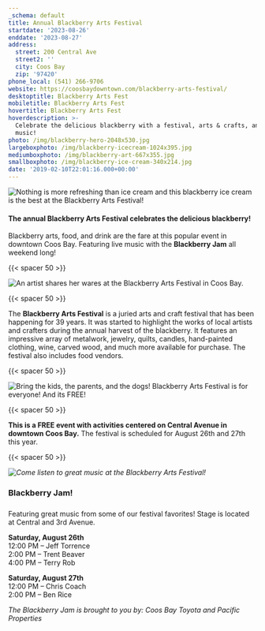 ```yaml
---
_schema: default
title: Annual Blackberry Arts Festival
startdate: '2023-08-26'
enddate: '2023-08-27'
address:
  street: 200 Central Ave
  street2: ''
  city: Coos Bay
  zip: '97420'
phone_local: (541) 266-9706
website: https://coosbaydowntown.com/blackberry-arts-festival/
desktoptitle: Blackberry Arts Fest
mobiletitle: Blackberry Arts Fest
hovertitle: Blackberry Arts Fest
hoverdescription: >-
  Celebrate the delicious blackberry with a festival, arts & crafts, and live
  music!
photo: /img/blackberry-hero-2048x530.jpg
largeboxphoto: /img/blackberry-icecream-1024x395.jpg
mediumboxphoto: /img/blackberry-art-667x355.jpg
smallboxphoto: /img/blackberry-ice-cream-340x214.jpg
date: '2019-02-10T22:01:16.000+00:00'
---
```

![Nothing is more refreshing than ice cream and this blackberry ice cream is the best at the Blackberry Arts Festival!](/img/blackberry-ice-cream-medium.jpg "Blackberry Ice Cream! Yum!")

#### The annual **Blackberry Arts Festival** celebrates the delicious blackberry!

Blackberry arts, food, and drink are the fare at this popular event in downtown Coos Bay. Featuring live music with the **Blackberry Jam** all weekend long!

{{< spacer 50 >}}

![An artist shares her wares at the Blackberry Arts Festival in Coos Bay.](/img/blackberry-arts-painting-medium.jpg "Arts &amp; Crafts at Blackberry Arts Fest")

{{< spacer 50 >}}

The **Blackberry Arts Festival** is a juried arts and craft festival that has been happening for 39 years. It was started to highlight the works of local artists and crafters during the annual harvest of the blackberry. It features an impressive array of metalwork, jewelry, quilts, candles, hand-painted clothing, wine, carved wood, and much more available for purchase. The festival also includes food vendors.

{{< spacer 50 >}}

![Bring the kids, the parents, and the dogs! Blackberry Arts Festival is for everyone! And its FREE!](/img/blackberry-facepaint-medium.jpg "Blackberry Arts Festival for All Ages")

{{< spacer 50 >}}

**This is a FREE event with activities centered on Central Avenue in downtown Coos Bay.** The festival is scheduled for August 26th and 27th this year.

{{< spacer 50 >}}

*![Come listen to great music at the Blackberry Arts Festival!](/img/bba-jam.jpg "Blackberry Jam")*

### Blackberry Jam!

#####

Featuring great music from some of our festival favorites! Stage is located at Central and 3rd Avenue.

**Saturday, August 26th**<br>12:00 PM – Jeff Torrence<br>2:00 PM – Trent Beaver<br>4:00 PM – Terry Rob

**Saturday, August 27th**<br>12:00 PM – Chris Coach<br>2:00 PM – Ben Rice

*The Blackberry Jam is brought to you by: Coos Bay Toyota and Pacific Properties*